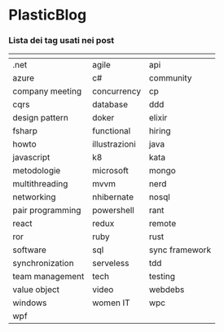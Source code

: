 # PlasticBlog

### Lista dei tag usati nei post

| <!-- -->          | <!-- -->          | <!-- -->        |
|----------------   |------------------ |---------------- |
| .net              | agile             | api             |
| azure             | c#                | community       |
| company meeting   | concurrency       | cp              |
| cqrs              | database          | ddd             |
| design pattern    | doker             | elixir          |
| fsharp            | functional        | hiring          |
| howto             | illustrazioni     | java            |
| javascript        | k8                | kata            |
| metodologie       | microsoft         | mongo           |
| multithreading    | mvvm              | nerd            |
| networking        | nhibernate        | nosql           |
| pair programming  | powershell        | rant            |
| react             | redux             | remote          |
| ror               | ruby              | rust            |
| software          | sql               | sync framework  |
| synchronization   | serveless         | tdd             | 
| team management   | tech              | testing         |
| value object      | video             | webdebs         | 
| windows           | women IT          | wpc             |
| wpf               |  